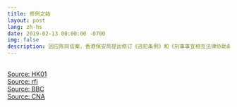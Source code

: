 ```yaml
---
title: 修例之始
layout: post
lang: zh-hs
date: 2019-02-13 00:00:00 -0700
img: false
description: 因应陈同佳案，香港保安局提出修订《逃犯条例》和《刑事事宜相互法律协助条例》以堵住无引渡安排的漏洞
---
```


<br>[Source: HK01](https://www.hk01.com/%E7%AA%81%E7%99%BC/294586/%E4%BF%AE%E4%BE%8B%E4%BA%A4%E9%80%83%E7%8A%AF-%E7%A7%BB%E4%BA%A4%E7%AF%84%E5%9C%8D%E6%B6%8946%E9%87%8D%E7%BD%AA-%E7%B6%81%E6%9E%B6-%E9%80%83%E7%A8%85-%E9%87%8D%E5%A9%9A%E5%8F%AF%E7%A7%BB%E4%BA%A4%E5%85%A7%E5%9C%B0)
<br>[Source: rfi](http://cn.rfi.fr/%E4%B8%AD%E5%9B%BD/20190213-%E9%A6%99%E6%B8%AF%E4%BF%AE%E4%BE%8B%E5%AE%B9%E8%AE%B8%E4%B8%A4%E5%B2%B8%E6%94%BF%E5%BA%9C%E5%8D%95%E6%AC%A1%E5%BC%95%E6%B8%A1%E7%96%91%E7%8A%AF-%E6%81%90%E4%B8%BA%E9%80%81%E6%B8%AF%E4%BA%BA%E5%85%A5%E4%B8%AD%E5%9B%BD%E8%99%8E%E5%8F%A3%E5%BC%80%E7%BC%BA%E5%8F%A3)
<br>[Source: BBC](https://www.bbc.com/zhongwen/trad/chinese-news-47222797)
<br>[Source: CNA](https://www.cna.com.tw/news/asoc/201902130243.aspx)
